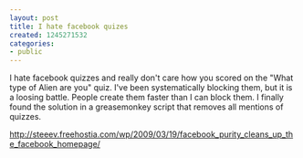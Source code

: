 ```yaml
---
layout: post
title: I hate facebook quizes
created: 1245271532
categories:
- public
---
```

I hate facebook quizzes and really don't care how you scored on the "What type of Alien are you" quiz.  I've been systematically blocking them, but it is a loosing battle.  People create them faster than I can block them.  I finally found the solution in a greasemonkey script that removes all mentions of quizzes.

http://steeev.freehostia.com/wp/2009/03/19/facebook_purity_cleans_up_the_facebook_homepage/
